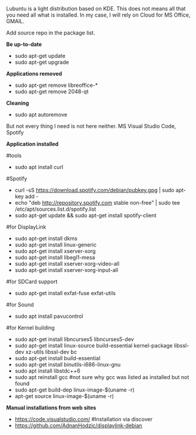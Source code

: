 Lubuntu is a light distribution based on KDE. This does not means all that you need all what is installed. In my case, I will rely on Cloud for MS Office, GMAIL.

Add source repo in the package list.

**Be up-to-date**
* sudo apt-get update
* sudo apt-get upgrade


**Applications removed**
* sudo apt-get remove libreoffice-*
* sudo apt-get remove 2048-qt


**Cleaning**
* sudo apt autoremove


But not every thing I need is not here neither. MS Visual Studio Code, Spotify

**Application installed**

#tools
* sudo apt install curl

#Spotify
* curl -sS https://download.spotify.com/debian/pubkey.gpg | sudo apt-key add -
* echo "deb http://repository.spotify.com stable non-free" | sudo tee /etc/apt/sources.list.d/spotify.list
* sudo apt-get update && sudo apt-get install spotify-client

#for DisplayLink
* sudo apt-get install dkms
* sudo apt-get install linux-generic
* sudo apt-get install xserver-xorg
* sudo apt-get install libegl1-mesa
* sudo apt-get install xserver-xorg-video-all
* sudo apt-get install xserver-xorg-input-all

#for SDCard support
* sudo apt-get install exfat-fuse exfat-utils

#for Sound
* sudo apt install pavucontrol

#for Kernel building
* sudo apt-get install libncurses5 libncurses5-dev
* sudo apt-get install linux-source build-essential kernel-package libssl-dev xz-utils libssl-dev bc
* sudo apt-get install build-essential
* sudo apt-get install binutils-i686-linux-gnu
* sudo apt install libstdc++6
* sudo apt reinstall gcc #not sure why gcc was listed as installed but not found
* sudo apt-get build-dep linux-image-$(uname -r)
* apt-get source linux-image-$(uname -r)

**Manual installations from web sites**
* https://code.visualstudio.com/ #Installation via discover
* https://github.com/AdnanHodzic/displaylink-debian

